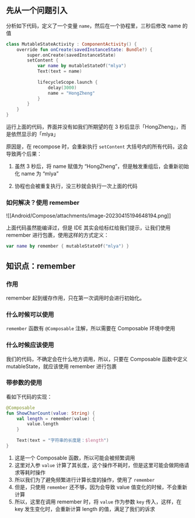 ## 先从一个问题引入

分析如下代码，定义了一个变量 `name`，然后在一个协程里，三秒后修改 name 的值

```kotlin
class MutableStateActivity : ComponentActivity() {  
    override fun onCreate(savedInstanceState: Bundle?) {  
        super.onCreate(savedInstanceState)  
        setContent {  
            var name by mutableStateOf("mlya")  
            Text(text = name)  
​  
            lifecycleScope.launch {  
                delay(3000)  
                name = "HongZheng"  
            }  
        }  
    }  
}
```

运行上面的代码，界面并没有如我们所期望的在 3 秒后显示「HongZheng」，而是依然显示的「mlya」

原因是，在 recompose 时，会重新执行 `setContent` 大括号内的所有代码，这会导致两个后果：

1.  虽然 3 秒后，将 name 赋值为 “HongZheng”，但是触发重组后，会重新初始化 name 为 “mlya”
    
2.  协程也会被重复执行，没三秒就会执行一次上面的代码
    

### 如何解决？使用 remember

![[Android/Compose/attachments/image-20230415194648194.png]]

上面代码虽然能编译过，但是 IDE 其实会给标红给我们提示，让我们使用 remember 进行包裹，使用这样的方式定义：

```kotlin
var name by remember { mutableStateOf("mlya") }
```

## 知识点：remember

### 作用

remember 起到缓存作用，只在第一次调用时会进行初始化。

### 什么时候可以使用

`remember` 函数有 `@Composable` 注解，所以需要在 Composable 环境中使用

### 什么时候应该使用

我们的代码，不确定会在什么地方调用，所以，只要在 Composable 函数中定义 mutableState，就应该使用 remember 进行包裹

### 带参数的使用

看如下代码的实现：

```kotlin
@Composable  
fun ShowCharCount(value: String) {  
    val length = remember(value) {  
        value.length  
    }  
  
    Text(text = "字符串的长度是：$length")  
}
```

1. 这是一个 Composable 函数，所以可能会被频繁调用
2. 这里对入参 `value` 计算了其长度，这个操作不耗时，但是这里可能会做网络请求等耗时操作
3. 所以我们为了避免频繁进行计算长度的操作，使用了 `remember`
4. 但是，只使用 `remember` 还不够，因为会导致 value 值变化的时候，不会重新计算
5. 所以，这里在调用 remember 时，将 `value` 作为参数 `key` 传入，这样，在 key 发生变化时，会重新计算 length 的值，满足了我们的诉求


